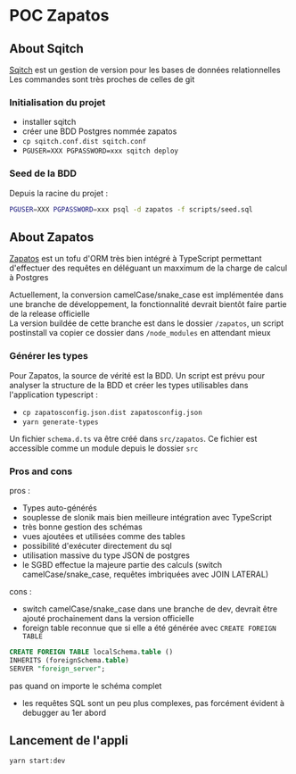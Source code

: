# POC Zapatos

## About Sqitch

[Sqitch](https://sqitch.org/download/) est un gestion de version pour les bases de données relationnelles 
Les commandes sont très proches de celles de git  

### Initialisation du projet

- installer sqitch
- créer une BDD Postgres nommée zapatos
- `cp sqitch.conf.dist sqitch.conf`
- `PGUSER=XXX PGPASSWORD=xxx sqitch deploy`

### Seed de la BDD

Depuis la racine du projet :

```sh
PGUSER=XXX PGPASSWORD=xxx psql -d zapatos -f scripts/seed.sql
```

## About Zapatos

[Zapatos](https://jawj.github.io/zapatos/) est un tofu d'ORM très bien intégré à TypeScript permettant d'effectuer des requêtes en déléguant un maxximum de la charge de calcul à Postgres

Actuellement, la conversion camelCase/snake_case est implémentée dans une branche de développement, la fonctionnalité devrait bientôt faire partie de la release officielle  
La version buildée de cette branche est dans le dossier `/zapatos`, un script postinstall va copier ce dossier dans `/node_modules` en attendant mieux

### Générer les types 

Pour Zapatos, la source de vérité est la BDD. Un script est prévu pour analyser la structure de la BDD et créer les types utilisables dans l'application typescript :

- `cp zapatosconfig.json.dist zapatosconfig.json`
- `yarn generate-types`

Un fichier `schema.d.ts` va être créé dans `src/zapatos`. Ce fichier est accessible comme un module depuis le dossier `src`


### Pros and cons

pros :
- Types auto-générés
- souplesse de slonik mais bien meilleure intégration avec TypeScript
- très bonne gestion des schémas
- vues ajoutées et utilisées comme des tables
- possibilité d'exécuter directement du sql
- utilisation massive du type JSON de postgres
- le SGBD effectue la majeure partie des calculs (switch camelCase/snake_case, requêtes imbriquées avec JOIN LATERAL)

cons :
- switch camelCase/snake_case dans une branche de dev, devrait être ajouté prochainement dans la version officielle
- foreign table reconnue que si elle a été générée avec `CREATE FOREIGN TABLE`

```sql
CREATE FOREIGN TABLE localSchema.table ()
INHERITS (foreignSchema.table)
SERVER "foreign_server";
```
pas quand on importe le schéma complet

- les requêtes SQL sont un peu plus complexes, pas forcément évident à debugger au 1er abord

## Lancement de l'appli

```sh
yarn start:dev
```